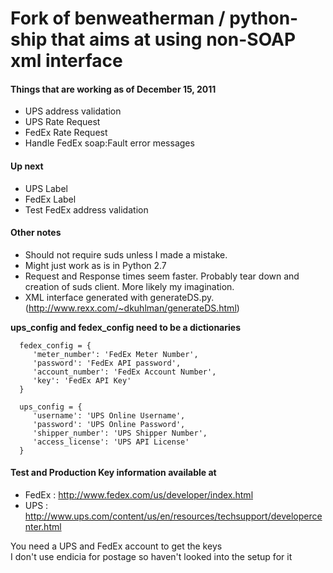 # Fork of benweatherman / python-ship that aims at using non-SOAP xml interface

#### Things that are working as of December 15, 2011
 * UPS address validation
 * UPS Rate Request
 * FedEx Rate Request
 * Handle FedEx soap:Fault error messages
 
#### Up next
 * UPS Label
 * FedEx Label
 * Test FedEx address validation
 
#### Other notes
 * Should not require suds unless I made a mistake.
 * Might just work as is in Python 2.7
 * Request and Response times seem faster.  Probably tear down and creation of suds client. More likely my imagination.
 * XML interface generated with generateDS.py. (http://www.rexx.com/~dkuhlman/generateDS.html)

**ups_config and fedex_config need to be a dictionaries**

      fedex_config = {
         'meter_number': 'FedEx Meter Number', 
         'password': 'FedEx API password', 
         'account_number': 'FedEx Account Number', 
         'key': 'FedEx API Key'
      }
         
      ups_config = {
         'username': 'UPS Online Username',
         'password': 'UPS Online Password', 
         'shipper_number': 'UPS Shipper Number',
         'access_license': 'UPS API License'
      }

#### Test and Production Key information available at
* FedEx : http://www.fedex.com/us/developer/index.html
* UPS : http://www.ups.com/content/us/en/resources/techsupport/developercenter.html

You need a UPS and FedEx account to get the keys  
I don't use endicia for postage so haven't looked into the setup for it  